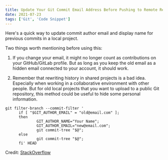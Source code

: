 ```yaml
---
title: Update Your Git Commit Email Address Before Pushing to Remote Repository
date: 2021-07-23
tags: ['Git', 'Code Snippet']
---
```


Here's a quick way to update commit author email and display name for previous commits in a local project.

Two things worth mentioning before using this:

1. If you change your email, it might no longer count as contributions on your GitHub/GitLab profile. But as long as you keep the old email as a hidden email connected to your account, it should work.

2. Remember that rewriting history in shared projects is a bad idea. Especially when working in a collaborative environment with other people. But for old local projects that you want to upload to a public Git repository, this method could be useful to hide some personal information.

```shell
git filter-branch --commit-filter '
      if [ "$GIT_AUTHOR_EMAIL" = "old@email.com" ];
      then
              GIT_AUTHOR_NAME="Your Name";
              GIT_AUTHOR_EMAIL="new@email.com";
              git commit-tree "$@";
      else
              git commit-tree "$@";
      fi' HEAD
```

Credit: [StackOverflow](https://stackoverflow.com/a/2931914/4183985)
